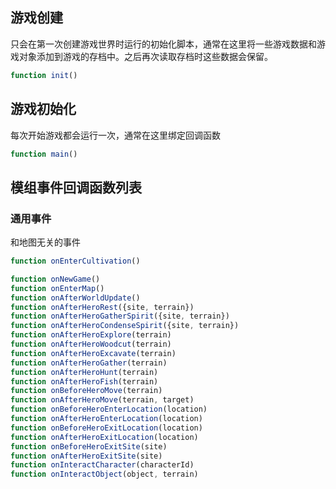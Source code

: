 ## 游戏创建

只会在第一次创建游戏世界时运行的初始化脚本，通常在这里将一些游戏数据和游戏对象添加到游戏的存档中。之后再次读取存档时这些数据会保留。

```javascript
function init()
```

## 游戏初始化

每次开始游戏都会运行一次，通常在这里绑定回调函数

```javascript
function main()
```

## 模组事件回调函数列表

### 通用事件

和地图无关的事件

```javascript
function onEnterCultivation()
```

```javascript
function onNewGame()
function onEnterMap()
function onAfterWorldUpdate()
function onAfterHeroRest({site, terrain})
function onAfterHeroGatherSpirit({site, terrain})
function onAfterHeroCondenseSpirit({site, terrain})
function onAfterHeroExplore(terrain)
function onAfterHeroWoodcut(terrain)
function onAfterHeroExcavate(terrain)
function onAfterHeroGather(terrain)
function onAfterHeroHunt(terrain)
function onAfterHeroFish(terrain)
function onBeforeHeroMove(terrain)
function onAfterHeroMove(terrain, target)
function onBeforeHeroEnterLocation(location)
function onAfterHeroEnterLocation(location)
function onBeforeHeroExitLocation(location)
function onAfterHeroExitLocation(location)
function onBeforeHeroExitSite(site)
function onAfterHeroExitSite(site)
function onInteractCharacter(characterId)
function onInteractObject(object, terrain)
```
